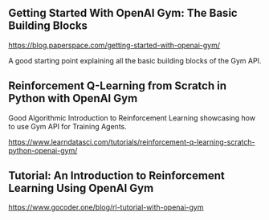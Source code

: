 ## Getting Started With OpenAI Gym: The Basic Building Blocks

https://blog.paperspace.com/getting-started-with-openai-gym/

A good starting point explaining all the basic building blocks of the Gym API.



## Reinforcement Q-Learning from Scratch in Python with OpenAI Gym
Good Algorithmic Introduction to Reinforcement Learning showcasing how to use Gym API for Training Agents.

https://www.learndatasci.com/tutorials/reinforcement-q-learning-scratch-python-openai-gym/


## Tutorial: An Introduction to Reinforcement Learning Using OpenAI Gym

https://www.gocoder.one/blog/rl-tutorial-with-openai-gym
